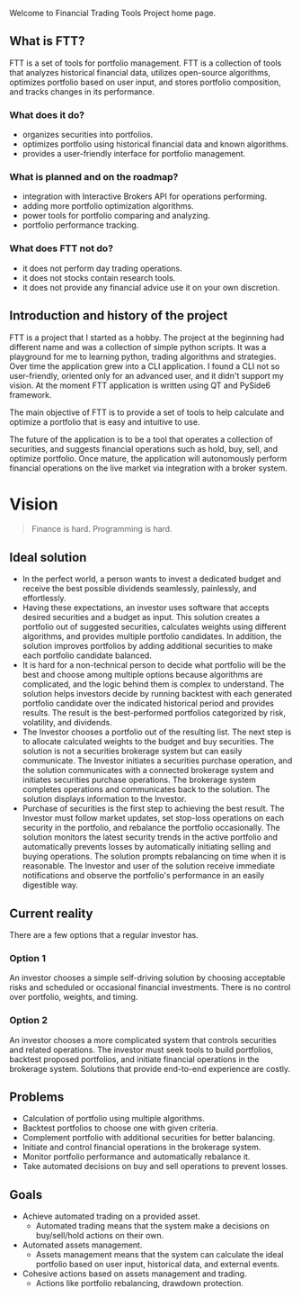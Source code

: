 Welcome to Financial Trading Tools Project home page.

## What is FTT?

FTT is a set of tools for portfolio management.
FTT is a collection of tools that analyzes historical financial data, utilizes open-source algorithms, 
optimizes portfolio based on user input, and stores portfolio composition, and tracks changes in its performance.

### What does it do?

- organizes securities into portfolios.
- optimizes portfolio using historical financial data and known algorithms.
- provides a user-friendly interface for portfolio management.

### What is planned and on the roadmap?

- integration with Interactive Brokers API for operations performing.
- adding more portfolio optimization algorithms.
- power tools for portfolio comparing and analyzing.
- portfolio performance tracking.

### What does FTT not do?

- it does not perform day trading operations.
- it does not stocks contain research tools.
- it does not provide any financial advice use it on your own discretion.

## Introduction and history of the project 

FTT is a project that I started as a hobby.
The project at the beginning had different name and was a collection of simple python scripts. It was a playground for me to learning python,
trading algorithms and strategies.
Over time the application grew into a CLI application. I found a CLI not so user-friendly, oriented only for an advanced user, and it didn't support my vision.
At the moment FTT application is written using QT and PySide6 framework.

The main objective of FTT is to provide a set of tools to help calculate and optimize a portfolio that is easy and intuitive to use.

The future of the application is to be a tool that operates a collection of securities, and suggests financial operations such as hold, buy, sell, and optimize portfolio. Once mature, the application will autonomously perform financial operations on the live market via integration with a broker system.

# Vision

> Finance is hard. Programming is hard.

## Ideal solution
- In the perfect world, a person wants to invest a dedicated budget and receive the best possible dividends seamlessly, painlessly, and effortlessly.
- Having these expectations, an investor uses software that accepts desired securities and a budget as input. This solution creates a portfolio out of suggested securities, calculates weights using different algorithms, and provides multiple portfolio candidates. In addition, the solution improves portfolios by adding additional securities to make each portfolio candidate balanced.
- It is hard for a non-technical person to decide what portfolio will be the best and choose among multiple options because algorithms are complicated, and the logic behind them is complex to understand. The solution helps investors decide by running backtest with each generated portfolio candidate over the indicated historical period and provides results. The result is the best-performed portfolios categorized by risk, volatility, and dividends.
- The Investor chooses a portfolio out of the resulting list. The next step is to allocate calculated weights to the budget and buy securities. The solution is not a securities brokerage system but can easily communicate. The Investor initiates a securities purchase operation, and the solution communicates with a connected brokerage system and initiates securities purchase operations. The brokerage system completes operations and communicates back to the solution. The solution displays information to the Investor.
- Purchase of securities is the first step to achieving the best result. The Investor must follow market updates, set stop-loss operations on each security in the portfolio, and rebalance the portfolio occasionally. The solution monitors the latest security trends in the active portfolio and automatically prevents losses by automatically initiating selling and buying operations. The solution prompts rebalancing on time when it is reasonable. The Investor and user of the solution receive immediate notifications and observe the portfolio's performance in an easily digestible way.

## Current reality
There are a few options that a regular investor has.

### Option 1
An investor chooses a simple self-driving solution by choosing acceptable risks and scheduled or occasional financial investments. There is no control over portfolio, weights, and timing.

### Option 2
An investor chooses a more complicated system that controls securities and related operations. The investor must seek tools to build portfolios, backtest proposed portfolios, and initiate financial operations in the brokerage system.
Solutions that provide end-to-end experience are costly.

## Problems
- Calculation of portfolio using multiple algorithms.
- Backtest portfolios to choose one with given criteria.
- Complement portfolio with additional securities for better balancing.
- Initiate and control financial operations in the brokerage system.
- Monitor portfolio performance and automatically rebalance it.
- Take automated decisions on buy and sell operations to prevent losses.

## Goals
- Achieve automated trading on a provided asset.
    - Automated trading means that the system make a decisions on buy/sell/hold actions on their own.
- Automated assets management.
    - Assets management means that the system can calculate the ideal portfolio based on user input, historical data, and external events.
- Cohesive actions based on assets management and trading.
    - Actions like portfolio rebalancing, drawdown protection.


